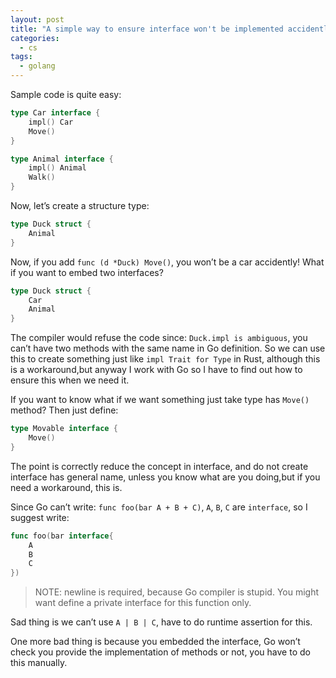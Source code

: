 ```yaml
---
layout: post
title: "A simple way to ensure interface won't be implemented accidently"
categories:
  - cs
tags:
  - golang
---
```


Sample code is quite easy:

```go
type Car interface {
	impl() Car
	Move()
}

type Animal interface {
	impl() Animal
	Walk()
}
```

Now, let’s create a structure type:

```go
type Duck struct {
	Animal
}
```

Now, if you add `func (d *Duck) Move()`, you won’t be a car accidently! What if you want to embed two interfaces?

```go
type Duck struct {
	Car
	Animal
}
```

The compiler would refuse the code since: `Duck.impl is ambiguous`, you can’t have two methods with the same name in Go definition. So we can use this to create something just like `impl Trait for Type` in Rust, although this is a workaround,but anyway I work with Go so I have to find out how to ensure this when we need it.

If you want to know what if we want something just take type has `Move()` method? Then just define:

```go
type Movable interface {
	Move()
}
```

The point is correctly reduce the concept in interface, and do not create interface has general name, unless you know what are you doing,but if you need a workaround, this is.

Since Go can’t write: `func foo(bar A + B + C)`, `A`, `B`, `C` are `interface`, so I suggest write:

```go
func foo(bar interface{
	A
	B
	C
})
```

> NOTE: newline is required, because Go compiler is stupid. You might want define a private interface for this function only.

Sad thing is we can’t use `A | B | C`, have to do runtime assertion for this.

One more bad thing is because you embedded the interface, Go won’t check you provide the implementation of methods or not, you have to do this manually.
